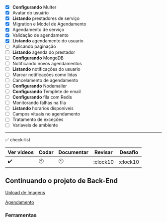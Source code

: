 - [x] __Configurando__ Multer
- [x] Avatar do usuário
- [x] __Listando__ prestadores de serviço
- [x] Migration e Model de Agendamento
- [x] Agendamento de serviço
- [x] Validação de agendamento
- [x] __Listando__ agendamento do usuario
- [ ] Aplicando paginação
- [ ] __Listando__ agenda do prestador
- [ ] __Configurando__ MongoDB
- [ ] Notificando novos agendamentos
- [ ] __Listando__ notificações do usuario
- [ ] Marcar notificações como lidas
- [ ] Cancelamento de agendamento
- [ ] __Configurando__ Nodemailer
- [ ] __Configurando__ Templete de email
- [ ] __Configurando__ fila com Redis
- [ ] Monitorando falhas na fila
- [ ] __Listando__ horarios disponiveis
- [ ] Campos vituais no agendamento
- [ ] Tratamento de exceções
- [ ] Variaveis de ambiente

---

:white_check_mark: check-list

Ver videos | Codar | Documentar| Revisar | Desafio
-----------|-------|-----------|---------|---------
:heavy_check_mark:| :clock10:|:clock10:|:clock10|:clock10

## Continuando o projeto de Back-End
[Upload de Imagens](https://github.com/gislainejessica/Course-GoStack-9/tree/master/modulo3/docs/imagem-upload.md)

[Agendamento](https://github.com/gislainejessica/Course-GoStack-9/tree/master/modulo3/docs/agendamento.md)


### Ferramentas



